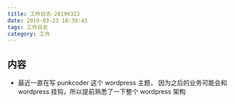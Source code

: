 ```yaml
---
title: 工作日志-20190323
date: 2019-03-23 18:39:43
tags: 工作日志
category: 工作
---
```


## 内容

* 最近一直在写 punkcoder 这个 wordpress 主题， 因为之后的业务可能会和 wordpress 挂钩，所以提前熟悉了一下整个 wordpress 架构
